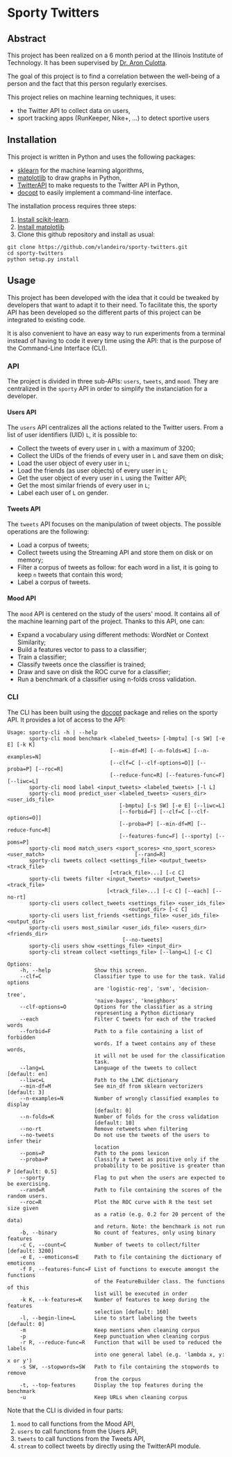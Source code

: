 # Sporty Twitters

## Abstract

This project has been realized on a 6 month period at the Illinois Institute of Technology. It has been supervised by [Dr. Aron Culotta](http://cs.iit.edu/~culotta/).

The goal of this project is to find a correlation between the well-being of a person and the fact that this person regularly exercises.

This project relies on machine learning techniques, it uses:

- the Twitter API to collect data on users,
- sport tracking apps (RunKeeper, Nike+, ...) to detect sportive users

## Installation

This project is written in Python and uses the following packages:

- [sklearn](http://scikit-learn.org/stable/) for the machine learning algorithms,
- [matplotlib](http://matplotlib.org/) to draw graphs in Python,
- [TwitterAPI](https://github.com/geduldig/TwitterAPI) to make requests to the Twitter API in Python,
- [docopt](http://docopt.org/) to easily implement a command-line interface.

The installation process requires three steps:

1. [Install scikit-learn](http://scikit-learn.org/stable/install.html). 
2. [Install matplotlib](http://matplotlib.org/faq/installing_faq.html#how-to-install)
3. Clone this github repository and install as usual:

```
git clone https://github.com/vlandeiro/sporty-twitters.git
cd sporty-twitters
python setup.py install
```

## Usage

This project has been developed with the idea that it could be tweaked by developers that want to adapt it to their need. To facilitate this, the sporty API has been developed so the different parts of this project can be integrated to existing code.

It is also convenient to have an easy way to run experiments from a terminal instead of having to code it every time using the API: that is the purpose of the Command-Line Interface (CLI).

### API

The project is divided in three sub-APIs: `users`, `tweets`, and `mood`. They are centralized in the `sporty` API in order to simplify the instanciation for a developer.

#### Users API

The `users` API centralizes all the actions related to the Twitter users. From a list of user identifiers (UID) `L`, it is possible to:

- Collect the tweets of every user in `L` with a maximum of 3200;
- Collect the UIDs of the friends of every user in `L` and save them on disk;
- Load the user object of every user in `L`;
- Load the friends (as user objects) of every user in `L`;
- Get the user object of every user in `L` using the Twitter API;
- Get the most similar friends of every user in `L`;
- Label each user of `L` on gender.

#### Tweets API

The `tweets` API focuses on the manipulation of tweet objects. The possible operations are the following:

- Load a corpus of tweets;
- Collect tweets using the Streaming API and store them on disk or on memory;
- Filter a corpus of tweets as follow: for each word in a list, it is going to keep `n` tweets that contain this word;
- Label a corpus of tweets.

#### Mood API

The `mood` API is centered on the study of the users' mood. It contains all of the machine learning part of the project. Thanks to this API, one can:

- Expand a vocabulary using different methods: WordNet or Context Similarity;
- Build a features vector to pass to a classifier;
- Train a classifier;
- Classify tweets once the classifier is trained;
- Draw and save on disk the ROC curve for a classifier;
- Run a benchmark of a classifier using n-folds cross validation.

### CLI

The CLI has been built using the [docopt](http://docopt.org/) package and relies on the sporty API.
It provides a lot of access to the API:

```
Usage: sporty-cli -h | --help
       sporty-cli mood benchmark <labeled_tweets> [-bmptu] [-s SW] [-e E] [-k K]
                          		 [--min-df=M] [--n-folds=K] [--n-examples=N]
                          		 [--clf=C [--clf-options=O]] [--proba=P] [--roc=R]
                          		 [--reduce-func=R] [--features-func=F] [--liwc=L]
       sporty-cli mood label <input_tweets> <labeled_tweets> [-l L]
       sporty-cli mood predict_user <labeled_tweets> <users_dir> <user_ids_file>
       								[-bmptu] [-s SW] [-e E] [--liwc=L]
       								[--forbid=F] [--clf=C [--clf-options=O]]
       								[--proba=P] [--min-df=M] [--reduce-func=R]
       								[--features-func=F] [--sporty] [--poms=P]
       sporty-cli mood match_users <sport_scores> <no_sport_scores> <user_match> 							 [--rand=R]
       sporty-cli tweets collect <settings_file> <output_tweets> <track_file>
                          		 [<track_file>...] [-c C]
       sporty-cli tweets filter <input_tweets> <output_tweets> <track_file>
                         		[<track_file>...] [-c C] [--each] [--no-rt]
       sporty-cli users collect_tweets <settings_file> <user_ids_file>
       								   <output_dir> [-c C]
       sporty-cli users list_friends <settings_file> <user_ids_file> <output_dir>
       sporty-cli users most_similar <user_ids_file> <users_dir> <friends_dir>
                              		 [--no-tweets]
       sporty-cli users show <settings_file> <input_dir>
       sporty-cli stream collect <settings_file> [--lang=L] [-c C]

Options:
    -h, --help              Show this screen.
    --clf=C                 Classifier type to use for the task. Valid options
                            are 'logistic-reg', 'svm', 'decision-tree',
                            'naive-bayes', 'kneighbors'
    --clf-options=O         Options for the classifier as a string
                            representing a Python dictionary
    --each                  Filter C tweets for each of the tracked words
    --forbid=F              Path to a file containing a list of forbidden
                            words. If a tweet contains any of these words,
                            it will not be used for the classification
                            task.
    --lang=L                Language of the tweets to collect [default: en]
    --liwc=L                Path to the LIWC dictionary
    --min-df=M              See min_df from sklearn vectorizers [default: 3]
    --n-examples=N          Number of wrongly classified examples to display
                            [default: 0]
    --n-folds=K             Number of folds for the cross validation
                            [default: 10]
    --no-rt                 Remove retweets when filtering
    --no-tweets             Do not use the tweets of the users to infer their
                            location
    --poms=P                Path to the poms lexicon
    --proba=P               Classify a tweet as positive only if the
                            probability to be positive is greater than P [default: 0.5]
    --sporty                Flag to put when the users are expected to be exercising.
    --rand=R                Path to file containing the scores of the random users.
    --roc=R                 Plot the ROC curve with R the test set size given
                            as a ratio (e.g. 0.2 for 20 percent of the data)
                            and return. Note: the benchmark is not run
    -b, --binary            No count of features, only using binary features
    -c C, --count=C         Number of tweets to collect/filter [default: 3200]
    -e E, --emoticons=E     Path to file containing the dictionary of emoticons
    -f F, --features-func=F List of functions to execute amongst the functions
                            of the FeatureBuilder class. The functions of this
                            list will be executed in order
    -k K, --k-features=K    Number of features to keep during the features
                            selection [default: 160]
    -l, --begin-line=L      Line to start labeling the tweets [default: 0]
    -m                      Keep mentions when cleaning corpus
    -p                      Keep punctuation when cleaning corpus
    -r R, --reduce-func=R   Function that will be used to reduced the labels
                            into one general label (e.g. 'lambda x, y: x or y')
    -s SW, --stopwords=SW   Path to file containing the stopwords to remove
                            from the corpus
    -t, --top-features      Display the top features during the benchmark
    -u                      Keep URLs when cleaning corpus
```

Note that the CLI is divided in four parts:

1. `mood` to call functions from the Mood API,
2. `users` to call functions from the Users API,
3. `tweets` to call functions from the Tweets API,
4. `stream` to collect tweets by directly using the TwitterAPI module.